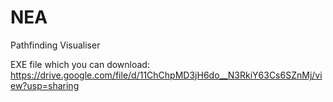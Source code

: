 # NEA
Pathfinding Visualiser

EXE file which you can download:
https://drive.google.com/file/d/11ChChpMD3jH6do__N3RkiY63Cs6SZnMj/view?usp=sharing
